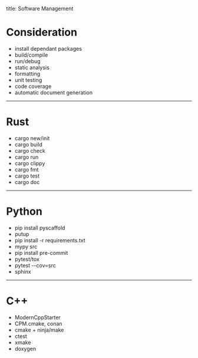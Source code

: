 title: Software Management

# Consideration

- install dependant packages
- build/compile
- run/debug
- static analysis 
- formatting
- unit testing
- code coverage
- automatic document generation

---

# Rust

- cargo new/init
- cargo build
- cargo check
- cargo run
- cargo clippy
- cargo fmt
- cargo test
- cargo doc

---


# Python
- pip install pyscaffold
- putup
- pip install -r requirements.txt
- mypy src
- pip install pre-commit
- pytest/tox
- pytest --cov=src
- sphinx

---
# C++
- ModernCppStarter
- CPM.cmake, conan
- cmake + ninja/make
- ctest
- xmake
- doxygen
